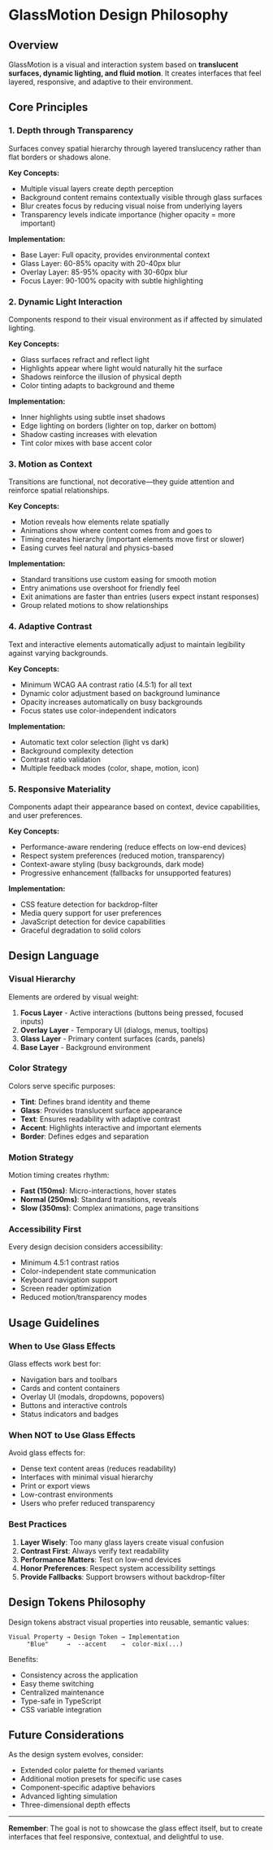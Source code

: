 # GlassMotion Design Philosophy

## Overview

GlassMotion is a visual and interaction system based on **translucent surfaces, dynamic lighting, and fluid motion**. It creates interfaces that feel layered, responsive, and adaptive to their environment.

## Core Principles

### 1. Depth through Transparency

Surfaces convey spatial hierarchy through layered translucency rather than flat borders or shadows alone.

**Key Concepts:**
- Multiple visual layers create depth perception
- Background content remains contextually visible through glass surfaces
- Blur creates focus by reducing visual noise from underlying layers
- Transparency levels indicate importance (higher opacity = more important)

**Implementation:**
- Base Layer: Full opacity, provides environmental context
- Glass Layer: 60-85% opacity with 20-40px blur
- Overlay Layer: 85-95% opacity with 30-60px blur
- Focus Layer: 90-100% opacity with subtle highlighting

### 2. Dynamic Light Interaction

Components respond to their visual environment as if affected by simulated lighting.

**Key Concepts:**
- Glass surfaces refract and reflect light
- Highlights appear where light would naturally hit the surface
- Shadows reinforce the illusion of physical depth
- Color tinting adapts to background and theme

**Implementation:**
- Inner highlights using subtle inset shadows
- Edge lighting on borders (lighter on top, darker on bottom)
- Shadow casting increases with elevation
- Tint color mixes with base accent color

### 3. Motion as Context

Transitions are functional, not decorative—they guide attention and reinforce spatial relationships.

**Key Concepts:**
- Motion reveals how elements relate spatially
- Animations show where content comes from and goes to
- Timing creates hierarchy (important elements move first or slower)
- Easing curves feel natural and physics-based

**Implementation:**
- Standard transitions use custom easing for smooth motion
- Entry animations use overshoot for friendly feel
- Exit animations are faster than entries (users expect instant responses)
- Group related motions to show relationships

### 4. Adaptive Contrast

Text and interactive elements automatically adjust to maintain legibility against varying backgrounds.

**Key Concepts:**
- Minimum WCAG AA contrast ratio (4.5:1) for all text
- Dynamic color adjustment based on background luminance
- Opacity increases automatically on busy backgrounds
- Focus states use color-independent indicators

**Implementation:**
- Automatic text color selection (light vs dark)
- Background complexity detection
- Contrast ratio validation
- Multiple feedback modes (color, shape, motion, icon)

### 5. Responsive Materiality

Components adapt their appearance based on context, device capabilities, and user preferences.

**Key Concepts:**
- Performance-aware rendering (reduce effects on low-end devices)
- Respect system preferences (reduced motion, transparency)
- Context-aware styling (busy backgrounds, dark mode)
- Progressive enhancement (fallbacks for unsupported features)

**Implementation:**
- CSS feature detection for backdrop-filter
- Media query support for user preferences
- JavaScript detection for device capabilities
- Graceful degradation to solid colors

## Design Language

### Visual Hierarchy

Elements are ordered by visual weight:

1. **Focus Layer** - Active interactions (buttons being pressed, focused inputs)
2. **Overlay Layer** - Temporary UI (dialogs, menus, tooltips)
3. **Glass Layer** - Primary content surfaces (cards, panels)
4. **Base Layer** - Background environment

### Color Strategy

Colors serve specific purposes:

- **Tint**: Defines brand identity and theme
- **Glass**: Provides translucent surface appearance
- **Text**: Ensures readability with adaptive contrast
- **Accent**: Highlights interactive and important elements
- **Border**: Defines edges and separation

### Motion Strategy

Motion timing creates rhythm:

- **Fast (150ms)**: Micro-interactions, hover states
- **Normal (250ms)**: Standard transitions, reveals
- **Slow (350ms)**: Complex animations, page transitions

### Accessibility First

Every design decision considers accessibility:

- Minimum 4.5:1 contrast ratios
- Color-independent state communication
- Keyboard navigation support
- Screen reader optimization
- Reduced motion/transparency modes

## Usage Guidelines

### When to Use Glass Effects

Glass effects work best for:

- Navigation bars and toolbars
- Cards and content containers
- Overlay UI (modals, dropdowns, popovers)
- Buttons and interactive controls
- Status indicators and badges

### When NOT to Use Glass Effects

Avoid glass effects for:

- Dense text content areas (reduces readability)
- Interfaces with minimal visual hierarchy
- Print or export views
- Low-contrast environments
- Users who prefer reduced transparency

### Best Practices

1. **Layer Wisely**: Too many glass layers create visual confusion
2. **Contrast First**: Always verify text readability
3. **Performance Matters**: Test on low-end devices
4. **Honor Preferences**: Respect system accessibility settings
5. **Provide Fallbacks**: Support browsers without backdrop-filter

## Design Tokens Philosophy

Design tokens abstract visual properties into reusable, semantic values:

```
Visual Property → Design Token → Implementation
     "Blue"     →  --accent    →  color-mix(...)
```

Benefits:
- Consistency across the application
- Easy theme switching
- Centralized maintenance
- Type-safe in TypeScript
- CSS variable integration

## Future Considerations

As the design system evolves, consider:

- Extended color palette for themed variants
- Additional motion presets for specific use cases
- Component-specific adaptive behaviors
- Advanced lighting simulation
- Three-dimensional depth effects

---

**Remember**: The goal is not to showcase the glass effect itself, but to create interfaces that feel responsive, contextual, and delightful to use.
